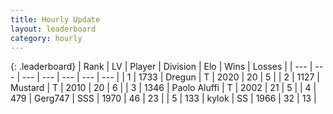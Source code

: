 ```yaml
---
title: Hourly Update
layout: leaderboard
category: hourly
---
```


{: .leaderboard}
| Rank | LV | Player | Division | Elo | Wins | Losses |
| --- | --- | --- | --- | --- | --- | --- |
| <span data-change="0">1</span> | 1733 | <span title="ID: 337810">Dregun</span> | T | <span data-change="0">2020</span> | <span data-change="0">20</span> | <span data-change="0">5</span> |
| <span data-change="0">2</span> | 1127 | <span title="ID: 611082">Mustard</span> | T | <span data-change="0">2010</span> | <span data-change="0">20</span> | <span data-change="0">6</span> |
| <span data-change="0">3</span> | 1346 | <span title="ID: 512212">Paolo Aluffi</span> | T | <span data-change="0">2002</span> | <span data-change="0">21</span> | <span data-change="0">5</span> |
| <span data-change="0">4</span> | 479 | <span title="ID: 693352">Gerg747</span> | SSS | <span data-change="0">1970</span> | <span data-change="0">46</span> | <span data-change="0">23</span> |
| <span data-change="1">5</span> | 133 | <span title="ID: 773424">kylok</span> | SS | <span data-change="0">1966</span> | <span data-change="0">32</span> | <span data-change="0">13</span> |